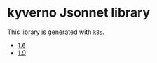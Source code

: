 # kyverno Jsonnet library

This library is generated with [`k8s`](https://github.com/jsonnet-libs/k8s).

- [1.6](1.6/README.md)
- [1.9](1.9/README.md)
